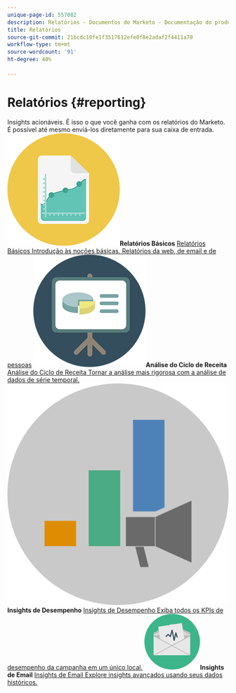 ```yaml
---
unique-page-id: 557082
description: Relatórios - Documentos do Marketo - Documentação do produto
title: Relatórios
source-git-commit: 21bcdc10fe1f3517612efe0f8e2adaf2f4411a70
workflow-type: tm+mt
source-wordcount: '91'
ht-degree: 40%

---
```



# Relatórios {#reporting}

Insights acionáveis. É isso o que você ganha com os relatórios do Marketo. É possível até mesmo enviá-los diretamente para sua caixa de entrada.
**![Relatórios Básicos](assets/documents-bookmarks-17.png)Relatórios Básicos** [Relatórios Básicos Introdução às noções básicas. Relatórios da web, de email e de pessoas](https://docs.marketo.com/display/DOCS/Basic+Reporting)     **![Análise do Ciclo de Receita](assets/seo-08.png)Análise do Ciclo de Receita** [Análise do Ciclo de Receita Tornar a análise mais rigorosa com a análise de dados de série temporal.](https://docs.marketo.com/display/DOCS/Revenue+Cycle+Analytics)     **![Insights de Desempenho](assets/mpi-for-docs-2x.png)Insights de Desempenho** [Insights de Desempenho Exiba todos os KPIs de desempenho da campanha em um único local.](https://docs.marketo.com/display/DOCS/Marketing+Performance+Insights)     **![Insights de Email](assets/email-insights.png)Insights de Email** [Insights de Email Explore insights avançados usando seus dados históricos.](https://docs.marketo.com/display/DOCS/Email+Insights)
